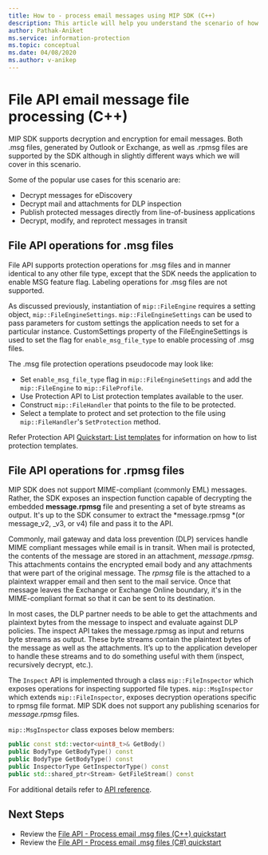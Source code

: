 ```yaml
---
title: How to - process email messages using MIP SDK (C++)
description: This article will help you understand the scenario of how to use MIP SDK file API to process .msg and .rpmsg files.
author: Pathak-Aniket
ms.service: information-protection
ms.topic: conceptual
ms.date: 04/08/2020
ms.author: v-anikep
---
```


# File API email message file processing (C++)

MIP SDK supports decryption and encryption for email messages. Both .msg files, generated by Outlook or Exchange, as well as .rpmsg files are supported by the SDK although in slightly different ways which we will cover in this scenario.

Some of the popular use cases for this scenario are:

- Decrypt messages for eDiscovery
- Decrypt mail and attachments for DLP inspection
- Publish protected messages directly from line-of-business applications
- Decrypt, modify, and reprotect messages in transit

## File API operations for .msg files

File API supports protection operations for .msg files and in manner identical to any other file type, except that the SDK needs the application to enable MSG feature flag. Labeling operations for .msg files are not supported.

As discussed previously, instantiation of `mip::FileEngine` requires a setting object, `mip::FileEngineSettings`. `mip::FileEngineSettings` can be used to pass parameters for custom settings the application needs to set for a particular instance. CustomSettings property of the FileEngineSettings is used to set the flag for `enable_msg_file_type` to enable processing of .msg files.

The .msg file protection operations pseudocode may look like:

- Set `enable_msg_file_type` flag in `mip::FileEngineSettings` and add the `mip::FileEngine` to `mip::FileProfile`.
- Use Protection API to List protection templates available to the user.
- Construct `mip::FileHandler` that points to the file to be protected.
- Select a template to protect and set protection to the file using `mip::FileHandler`'s `SetProtection` method.

Refer Protection API [Quickstart: List templates](quick-protection-list-templates-cpp.md) for information on how to list protection templates.

## File API operations for .rpmsg files

MIP SDK does not support MIME-compliant (commonly EML) messages. Rather, the SDK exposes an inspection function capable of decrypting the embedded **message.rpmsg** file and presenting a set of byte streams as output. It's up to the SDK consumer to extract the *message.rpmsg *(or message_v2, _v3, or v4) file and pass it to the API.

Commonly, mail gateway and data loss prevention (DLP) services handle MIME compliant messages while email is in transit. When mail is protected, the contents of the message are stored in an attachment, *message.rpmsg*. This attachments contains the encrypted email body and any attachments that were part of the original message. The *rpmsg* file is the attached to a plaintext wrapper email and then sent to the mail service. Once that message leaves the Exchange or Exchange Online boundary, it's in the MIME-compliant format so that it can be sent to its destination.

In most cases, the DLP partner needs to be able to get the attachments and plaintext bytes from the message to inspect and evaluate against DLP policies. The inspect API takes the message.rpmsg as input and returns byte streams as output. These byte streams contain the plaintext bytes of the message as well as the attachments. It’s up to the application developer to handle these streams and to do something useful with them (inspect, recursively decrypt, etc.).

The `Inspect` API is implemented through a class `mip::FileInspector` which exposes operations for inspecting supported file types. `mip::MsgInspector` which extends `mip::FileInspector`, exposes decryption operations specific to rpmsg file format. MIP SDK does not support any publishing scenarios for *message.rpmsg* files.

`mip::MsgInspector` class exposes below members:

```cpp
public const std::vector<uint8_t>& GetBody()
public BodyType GetBodyType() const
public BodyType GetBodyType() const
public InspectorType GetInspectorType() const
public std::shared_ptr<Stream> GetFileStream() const
```

For additional details refer to [API reference](./reference/mip-sdk-reference.md).

## Next Steps

- Review the [File API - Process email .msg files (C++) quickstart](quick-email-msg-cpp.md)
- Review the [File API - Process email .msg files (C#) quickstart](quick-email-msg-csharp.md)